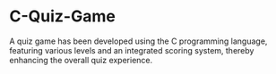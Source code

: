 # C-Quiz-Game
A quiz game has been developed using the C programming language, featuring various levels and an integrated  scoring system, thereby enhancing the overall quiz experience.
